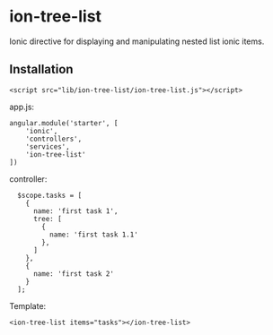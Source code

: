 # ion-tree-list

Ionic directive for displaying and manipulating nested list ionic items.

<!-- Here is the DEMO page -->

## Installation

<!-- bower installation -->


```
<script src="lib/ion-tree-list/ion-tree-list.js"></script>
```

app.js: 

```
angular.module('starter', [
    'ionic', 
    'controllers', 
    'services', 
    'ion-tree-list'
])
```

controller:

```
  $scope.tasks = [
    {
      name: 'first task 1',
      tree: [
        {
          name: 'first task 1.1'
        },
      ]
    },
    {
      name: 'first task 2'
    }
  ];    
```


Template:

```
<ion-tree-list items="tasks"></ion-tree-list>
```